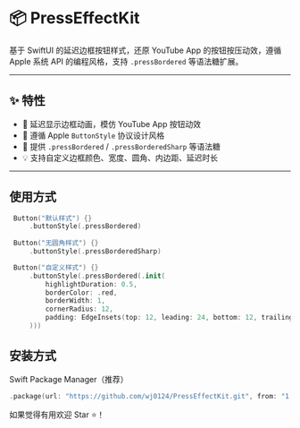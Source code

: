 # 📦 PressEffectKit

基于 SwiftUI 的延迟边框按钮样式，还原 YouTube App 的按钮按压动效，遵循 Apple 系统 API 的编程风格，支持 `.pressBordered` 等语法糖扩展。

---

## ✨ 特性

- 🎯 延迟显示边框动画，模仿 YouTube App 按钮动效  
- 🍎 遵循 Apple `ButtonStyle` 协议设计风格  
- 🧱 提供 `.pressBordered` / `.pressBorderedSharp` 等语法糖  
- 💡 支持自定义边框颜色、宽度、圆角、内边距、延迟时长    

---

##  使用方式


```swift
 Button("默认样式") {}
     .buttonStyle(.pressBordered)
 
 Button("无圆角样式") {}
     .buttonStyle(.pressBorderedSharp)

 Button("自定义样式") {}
     .buttonStyle(.pressBordered(.init(
         highlightDuration: 0.5,
         borderColor: .red,
         borderWidth: 1,
         cornerRadius: 12,
         padding: EdgeInsets(top: 12, leading: 24, bottom: 12, trailing: 24)
     )))
```
##  安装方式
Swift Package Manager（推荐）
```swift
.package(url: "https://github.com/wj0124/PressEffectKit.git", from: "1.0.0")
```

如果觉得有用欢迎 Star ⭐️！


            
